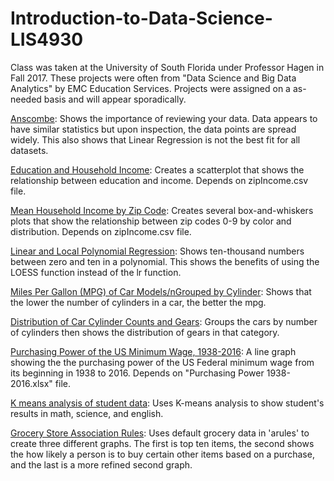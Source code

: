 # Introduction-to-Data-Science-LIS4930
Class was taken at the University of South Florida under Professor Hagen in
Fall 2017. These projects were often from "Data Science and Big Data Analytics"
by EMC Education Services. Projects were assigned on a as-needed basis and will
appear sporadically.

[Anscombe](Anscombe.R): Shows the importance of reviewing your data. Data appears to have similar
statistics but upon inspection, the data points are spread widely. This also 
shows that Linear Regression is not the best fit for all datasets. 

[Education and Household Income](Education_and_Household_Income.R): Creates a scatterplot that shows the relationship between
education and income. Depends on zipIncome.csv file. 

[Mean Household Income by Zip Code](Mean_Household_Income_by_Zip_Code.R): Creates several box-and-whiskers plots that 
show the relationship between zip codes 0-9 by color and distribution. Depends 
on zipIncome.csv file. 

[Linear and Local Polynomial Regression](Linear_and_Local_Polynomial_Regression.R): Shows ten-thousand numbers between zero 
and ten in a polynomial. This shows the benefits of using the LOESS function
instead of the lr function. 

[Miles Per Gallon (MPG) of Car Models/nGrouped by Cylinder](Miles_Per_Gallon_(MPG)_of_Car_Models_Grouped_by_Cylinder.R): Shows that the lower
the number of cylinders in a car, the better the mpg.

[Distribution of Car Cylinder Counts and Gears](Distribution_of_Car_Cylinder_Counts_and_Gears.R): Groups the cars by number of
cylinders then shows the distribution of gears in that category. 

[Purchasing Power of the US Minimum Wage, 1938-2016](Purchasing_Power_of_the_US_Minimum_Wage,_1938-2016.R): A line graph showing the the 
purchasing power of the US Federal minimum wage from its beginning in 1938 to 
2016. Depends on "Purchasing Power 1938-2016.xlsx" file. 

[K means analysis of student data](K_means_analysis_of_student_data.R): Uses K-means analysis to show student's results
in math, science, and english. 

[Grocery Store Association Rules](Grocery_Store_Association_Rules.R): Uses default grocery data in 'arules' to create
three different graphs. The first is top ten items, the second shows the how
likely a person is to buy certain other items based on a purchase, and the last
is a more refined second graph. 
